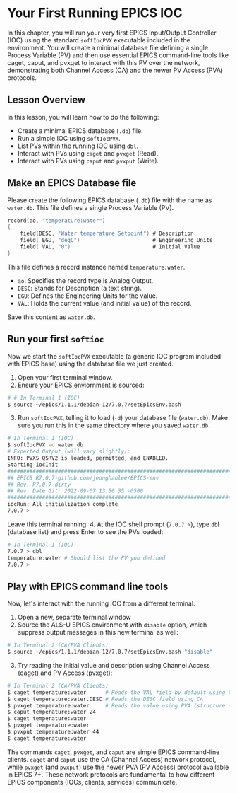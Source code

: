 # Your First Running EPICS IOC

In this chapter, you will run your very first EPICS Input/Output Controller (IOC) using the standard `softIocPVX` executable included in the environment. You will create a minimal database file defining a single Process Variable (PV) and then use essential EPICS command-line tools like caget, caput, and pvxget to interact with this PV over the network, demonstrating both Channel Access (CA) and the newer PV Access (PVA) protocols.

## Lesson Overview

In this lesson, you will learn how to do the following:
* Create a minimal EPICS database (`.db`) file.
* Run a simple IOC using `softIocPVX`.
* List PVs within the running IOC using `dbl`.
* Interact with PVs using `caget` and `pvxget` (Read).
* Interact with PVs using `caput` and `pvxput` (Write).

## Make an EPICS Database file

Please create the following EPICS database (`.db`) file with the name as `water.db`. This file defines a single Process Variable (PV).

```c
record(ao, "temperature:water")
{
    field(DESC, "Water temperature Setpoint") # Description
    field( EGU, "degC")                       # Engineering Units
    field( VAL, "0")                          # Initial Value
}
```

This file defines a record instance named `temperature:water`.
* `ao`: Specifies the record type is Analog Output.
* `DESC`: Stands for Description (a text string). 
* `EGU`: Defines the Engineering Units for the value.
* `VAL`: Holds the current value (and initial value) of the record.

Save this content as `water.db`.


## Run your first `softioc`

Now we start the `softIocPVX` executable (a generic IOC program included with EPICS base) using the database file we just created.

1. Open your first terminal window.
2. Ensure your EPICS enviornment is sourced:

```bash
# # In Terminal 1 (IOC)
$ source ~/epics/1.1.1/debian-12/7.0.7/setEpicsEnv.bash
```
3. Run `softIocPVX`, telling it to load (`-d`) your database file (`water.db`). Make sure you run this in the same directory where you saved `water.db`.

```bash
# In Terminal 1 (IOC)
$ softIocPVX -d water.db
# Expected Output (will vary slightly):
INFO: PVXS QSRV2 is loaded, permitted, and ENABLED.
Starting iocInit
############################################################################
## EPICS R7.0.7-github.com/jeonghanlee/EPICS-env
## Rev. R7.0.7-dirty
## Rev. Date Git: 2022-09-07 13:50:35 -0500
############################################################################
iocRun: All initialization complete
7.0.7 >
```
Leave this terminal running.
4. At the IOC shell prompt (`7.0.7 >`), type `db`l (database list) and press Enter to see the PVs loaded:

```bash
# In Terminal 1 (IOC)
7.0.7 > dbl
temperature:water # Should list the PV you defined
7.0.7 >
```

## Play with EPICS command line tools

Now, let's interact with the running IOC from a different terminal.

1. Open a new, separate terminal window
2. Source the ALS-U EPICS environment with `disable` option, which suppress output messages in this new terminal as well: 
```bash
# In Terminal 2 (CA/PVA Clients)
$ source ~/epics/1.1.1/debian-12/7.0.7/setEpicsEnv.bash "disable"
```

3. Try reading the initial value and description using Channel Access (caget) and PV Access (pvxget): 

```bash
# In Terminal 2 (CA/PVA Clients)
$ caget temperature:water      # Reads the VAL field by default using CA
$ caget temperature:water.DESC # Reads the DESC field using CA
$ pvxget temperature:water     # Reads the value using PVA (structure output)
$ caput temperature:water 24
$ caget temperature:water
$ pvxget temperature:water
$ pvxput temperature:water 44
$ caget temperature:water
```

The commands `caget`, `pvxget`, and `caput` are simple EPICS command-line clients. `caget` and `caput` use the CA (Channel Access) network protocol, while `pvxget` (and `pvxput`) use the newer PVA (PV Access) protocol available in EPICS 7+. These network protocols are fundamental to how different EPICS components (IOCs, clients, services) communicate.
